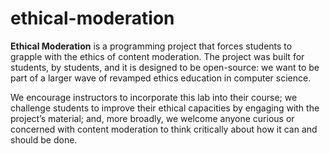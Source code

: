 # ethical-moderation

**Ethical Moderation** is a programming project that forces students to grapple with the ethics of content moderation. The project was built for students, by students, and it is designed to be open-source: we want to be part of a larger wave of revamped ethics education in computer science.

We encourage instructors to incorporate this lab into their course; we challenge students to improve their ethical capacities by engaging with the project’s material; and, more broadly, we welcome anyone curious or concerned with content moderation to think critically about how it can and should be done.
